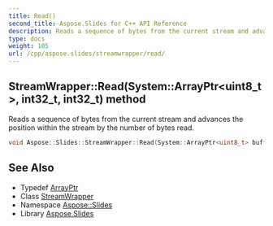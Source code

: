 ```yaml
---
title: Read()
second_title: Aspose.Slides for C++ API Reference
description: Reads a sequence of bytes from the current stream and advances the position within the stream by the number of bytes read.
type: docs
weight: 105
url: /cpp/aspose.slides/streamwrapper/read/
---
```

## StreamWrapper::Read(System::ArrayPtr\<uint8_t\>, int32_t, int32_t) method


Reads a sequence of bytes from the current stream and advances the position within the stream by the number of bytes read.

```cpp
void Aspose::Slides::StreamWrapper::Read(System::ArrayPtr<uint8_t> buffer, int32_t offset, int32_t count) override
```

## See Also

* Typedef [ArrayPtr](../../system/arrayptr/)
* Class [StreamWrapper](./)
* Namespace [Aspose::Slides](../)
* Library [Aspose.Slides](../../)